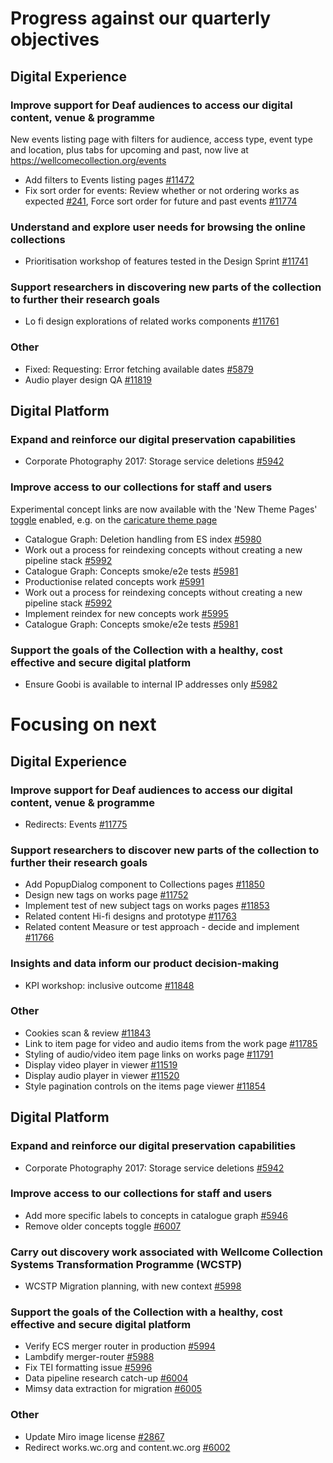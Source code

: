 # Progress against our quarterly objectives

## Digital Experience
### Improve support for Deaf audiences to access our digital content, venue & programme
New events listing page with filters for audience, access type, event type and location, plus tabs for upcoming and past, now live at <https://wellcomecollection.org/events> <br>
- Add filters to Events listing pages [#11472](https://github.com/wellcomecollection/wellcomecollection.org/issues/11472)
- Fix sort order for events: Review whether or not ordering works as expected [#241](https://github.com/wellcomecollection/content-api/issues/241), Force sort order for future and past events [#11774](https://github.com/wellcomecollection/wellcomecollection.org/issues/11774)

### Understand and explore user ne﻿eds for browsing the online collections
- Prioritisation workshop of features tested in the Design Sprint [#11741](https://github.com/wellcomecollection/wellcomecollection.org/issues/11741)

### Support researchers in discovering new parts of the collection to further their research goals
- Lo fi design explorations of related works components [#11761](https://github.com/wellcomecollection/wellcomecollection.org/issues/11761)

### Other
- Fixed: Requesting: Error fetching available dates [#5879](https://github.com/wellcomecollection/platform/issues/5879)
- Audio player design QA [#11819](https://github.com/wellcomecollection/wellcomecollection.org/issues/11819)

## Digital Platform
### Expand and reinforce our digital preservation capabilities
- Corporate Photography 2017: Storage service deletions [#5942](https://github.com/wellcomecollection/platform/issues/5942)

### Improve access to our collections for staff and users
Experimental concept links are now available with the 'New Theme Pages' [toggle](https://dash.wellcomecollection.org/toggles/) enabled, e.g. on the [caricature theme page](https://wellcomecollection.org/concepts/e5drba69)<br>
- Catalogue Graph: Deletion handling from ES index [#5980](https://github.com/wellcomecollection/platform/issues/5980)
- Work out a process for reindexing concepts without creating a new pipeline stack [#5992](https://github.com/wellcomecollection/platform/issues/5992)
- Catalogue Graph: Concepts smoke/e2e tests [#5981](https://github.com/wellcomecollection/platform/issues/5981)
- Productionise related concepts work [#5991](https://github.com/wellcomecollection/platform/issues/5991)
- Work out a process for reindexing concepts without creating a new pipeline stack [#5992](https://github.com/wellcomecollection/platform/issues/5992)
- Implement reindex for new concepts work [#5995](https://github.com/wellcomecollection/platform/issues/5995)
- Catalogue Graph: Concepts smoke/e2e tests [#5981](https://github.com/wellcomecollection/platform/issues/5981)

### Support the goals of the Collection with a healthy, cost effective and secure digital platform
- Ensure Goobi is available to internal IP addresses only [#5982](https://github.com/wellcomecollection/platform/issues/5982)

# Focusing on next

## Digital Experience
### Improve support for Deaf audiences to access our digital content, venue & programme
- Redirects: Events [#11775](https://github.com/wellcomecollection/wellcomecollection.org/issues/11775)

### Support researchers to discover new parts of the collection to further their research goals
- Add PopupDialog component to Collections pages [#11850](https://github.com/wellcomecollection/wellcomecollection.org/issues/11850)
- Design new tags on works page [#11752](https://github.com/wellcomecollection/wellcomecollection.org/issues/11752)
- Implement test of new subject tags on works pages [#11853](https://github.com/wellcomecollection/wellcomecollection.org/issues/11853)
- Related content Hi-fi designs and prototype [#11763](https://github.com/wellcomecollection/wellcomecollection.org/issues/11763)
- Related content Measure or test approach - decide and implement [#11766](https://github.com/wellcomecollection/wellcomecollection.org/issues/11766)

### Insights and data inform our product decision-making
- KPI workshop: inclusive outcome [#11848](https://github.com/wellcomecollection/wellcomecollection.org/issues/11848)

### Other
- Cookies scan & review [#11843](https://github.com/wellcomecollection/wellcomecollection.org/issues/11843)
- Link to item page for video and audio items from the work page [#11785](https://github.com/wellcomecollection/wellcomecollection.org/issues/11785)
- Styling of audio/video item page links on works page [#11791](https://github.com/wellcomecollection/wellcomecollection.org/issues/11791)
- Display video player in viewer [#11519](https://github.com/wellcomecollection/wellcomecollection.org/issues/11519)
- Display audio player in viewer [#11520](https://github.com/wellcomecollection/wellcomecollection.org/issues/11520)
- Style pagination controls on the items page viewer [#11854](https://github.com/wellcomecollection/wellcomecollection.org/issues/11854)

## Digital Platform
### Expand and reinforce our digital preservation capabilities
- Corporate Photography 2017: Storage service deletions [#5942](https://github.com/wellcomecollection/platform/issues/5942)

### Improve access to our collections for staff and users
- Add more specific labels to concepts in catalogue graph [#5946](https://github.com/wellcomecollection/platform/issues/5946)
- Remove older concepts toggle [#6007](https://github.com/wellcomecollection/platform/issues/6007)

### Carry out discovery work associated with Wellcome Collection Systems Transformation Programme (WCSTP)
- WCSTP Migration planning, with new context [#5998](https://github.com/wellcomecollection/platform/issues/5998)

### Support the goals of the Collection with a healthy, cost effective and secure digital platform
- Verify ECS merger router in production [#5994](https://github.com/wellcomecollection/platform/issues/5994)
- Lambdify merger-router [#5988](https://github.com/wellcomecollection/platform/issues/5988)
- Fix TEI formatting issue [#5996](https://github.com/wellcomecollection/platform/issues/5996)
- Data pipeline research catch-up [#6004](https://github.com/wellcomecollection/platform/issues/6004)
- Mimsy data extraction for migration [#6005](https://github.com/wellcomecollection/platform/issues/6005)

### Other
- Update Miro image license [#2867](https://github.com/wellcomecollection/catalogue-pipeline/issues/2867)
- Redirect works.wc.org and content.wc.org [#6002](https://github.com/wellcomecollection/platform/issues/6002)

